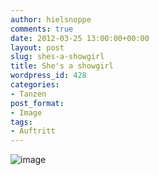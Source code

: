 ```yaml
---
author: hielsnoppe
comments: true
date: 2012-03-25 13:00:00+00:00
layout: post
slug: shes-a-showgirl
title: She's a showgirl
wordpress_id: 428
categories:
- Tanzen
post_format:
- Image
tags:
- Auftritt
---
```


![image](http://hielsnoppe.files.wordpress.com/2012/03/wpid-imag0126.jpg)
